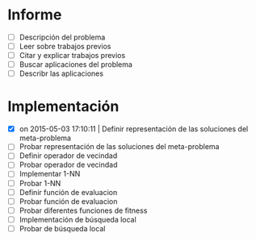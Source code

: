 # Informe
- [ ] Descripción del problema
- [ ] Leer sobre trabajos previos
- [ ] Citar y explicar trabajos previos
- [ ] Buscar aplicaciones del problema
- [ ] Describr las aplicaciones

# Implementación
- [x] on 2015-05-03 17:10:11 | Definir representación de las soluciones del meta-problema
- [ ] Probar representación de las soluciones del meta-problema
- [ ] Definir operador de vecindad
- [ ] Probar operador de vecindad
- [ ] Implementar 1-NN
- [ ] Probar 1-NN
- [ ] Definir función de evaluacion
- [ ] Probar función de evaluacion
- [ ] Probar diferentes funciones de fitness
- [ ] Implementación de búsqueda local
- [ ] Probar de búsqueda local
